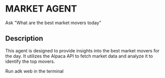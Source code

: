 # MARKET AGENT

Ask "What are the best market movers today"

## Description

This agent is designed to provide insights into the best market movers for the day. It utilizes the Alpaca API to fetch market data and analyze it to identify the top movers.

Run adk web in the terminal
